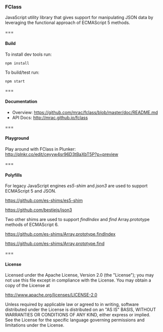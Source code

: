 ### FClass

JavaScript utility library that gives support for manipulating JSON data
by leveraging the functional approach of ECMAScript 5 methods.

===
#### Build

To install dev tools run:

```npm install```

To build/test run:

```npm start```

===
#### Documentation

* Overview: https://github.com/mrac/fclass/blob/master/doc/README.md
* API Docs: http://mrac.github.io/fclass

===
#### Playground

Play around with FClass in Plunker: http://plnkr.co/edit/ceyyw4sr96D3tBaXbT5P?p=preview

===
#### Polyfills

For legacy JavaScript engines *es5-shim* and *json3* are used to support ECMAScript 5 and JSON.

https://github.com/es-shims/es5-shim

https://github.com/bestiejs/json3

Two other shims are used to support *findIndex* and *find* Array.prototype methods of ECMAScript 6.

https://github.com/es-shims/Array.prototype.findIndex

https://github.com/es-shims/Array.prototype.find

===
#### License


Licensed under the Apache License, Version 2.0 (the "License");
you may not use this file except in compliance with the License.
You may obtain a copy of the License at

http://www.apache.org/licenses/LICENSE-2.0

Unless required by applicable law or agreed to in writing, software
distributed under the License is distributed on an "AS IS" BASIS,
WITHOUT WARRANTIES OR CONDITIONS OF ANY KIND, either express or implied.
See the License for the specific language governing permissions and
limitations under the License.
